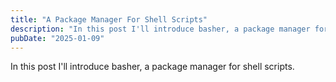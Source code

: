 ```yaml
---
title: "A Package Manager For Shell Scripts"
description: "In this post I'll introduce basher, a package manager for shell scripts."
pubDate: "2025-01-09"
---
```


In this post I'll introduce basher, a package manager for shell scripts.
